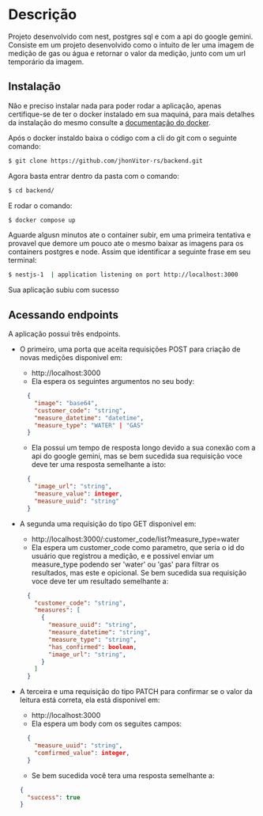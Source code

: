 # Descrição

Projeto desenvolvido com nest, postgres sql e com a api do google gemini.
Consiste em um projeto desenvolvido como o intuito de ler uma imagem de medição de gas ou água e retornar o valor da medição, junto com um url temporário da imagem.

## Instalação

Não e preciso instalar nada para poder rodar a aplicação, apenas certifique-se de ter o docker instalado em sua maquiná, para mais detalhes da instalação do mesmo consulte a [documentação do docker](https://www.docker.com/).

Após o docker instaldo baixa o código com a cli do git com o seguinte comando:

```bash
$ git clone https://github.com/jhonVitor-rs/backend.git
```

Agora basta entrar dentro da pasta com o comando:

```bash
$ cd backend/
```

E rodar o comando:

```bash
$ docker compose up
```

Aguarde algusn minutos ate o container subir, em uma primeira tentativa e provavel que demore um pouco ate o mesmo baixar as imagens para os containers postgres e node.
Assim que identificar a seguinte frase em seu terminal:

```bash
$ nestjs-1  | application listening on port http://localhost:3000
```

Sua aplicação subiu com sucesso

## Acessando endpoints

A aplicação possui três endpoints.

- O primeiro, uma porta que aceita requisições POST para criação de novas medições disponivel em:

  - http://localhost:3000
  - Ela espera os seguintes argumentos no seu body:

  ```json
    {
      "image": "base64",
      "customer_code": "string",
      "measure_datetime": "datetime",
      "measure_type": "WATER" | "GAS"
    }
  ```

  - Ela possui um tempo de resposta longo devido a sua conexão com a api do google gemini, mas se bem sucedida sua requisição voce deve ter uma resposta semelhante a isto:

  ```json
    {
      "image_url": "string",
      "measure_value": integer,
      "measure_uuid": "string"
    }
  ```

- A segunda uma requisição do tipo GET disponivel em:

  - http://localhost:3000/:customer_code/list?measure_type=water
  - Ela espera um customer_code como parametro, que seria o id do usuário que registrou a medição, e e possivel enviar um measure_type podendo ser 'water' ou 'gas' para filtrar os resultados, mas este e opicional. Se bem sucedida sua requisição voce deve ter um resultado semelhante a:

  ```json
    {
      "customer_code": "string",
      "measures": [
        {
          "measure_uuid": "string",
          "measure_datetime": "string",
          "measure_type": "string",
          "has_confirmed": boolean,
          "image_url": "string",
        }
      ]
    }
  ```

- A terceira e uma requisição do tipo PATCH para confirmar se o valor da leitura está correta, ela está disponivel em:
  - http://localhost:3000
  - Ela espera um body com os seguites campos:
  ```json
    {
      "measure_uuid": "string",
      "comfirmed_value": integer,
    }
  ```
  - Se bem sucedida você tera uma resposta semelhante a:
  ```json
  {
    "success": true
  }
  ```
